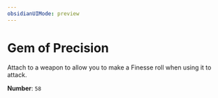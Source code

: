 ```yaml
---
obsidianUIMode: preview
---
```

# Gem of Precision

Attach to a weapon to allow you to make a Finesse roll when using it to attack.

**Number**: `58`
